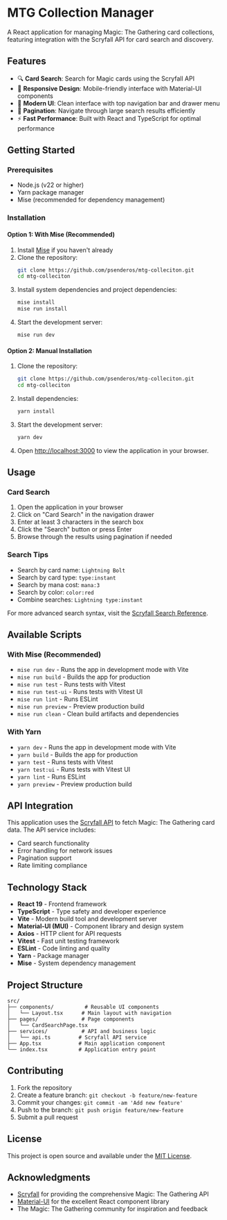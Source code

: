 # MTG Collection Manager

A React application for managing Magic: The Gathering card collections, featuring integration with the Scryfall API for card search and discovery.

## Features

- 🔍 **Card Search**: Search for Magic cards using the Scryfall API
- 📱 **Responsive Design**: Mobile-friendly interface with Material-UI components
- 🎨 **Modern UI**: Clean interface with top navigation bar and drawer menu
- 📄 **Pagination**: Navigate through large search results efficiently
- ⚡ **Fast Performance**: Built with React and TypeScript for optimal performance

## Getting Started

### Prerequisites

- Node.js (v22 or higher)
- Yarn package manager
- Mise (recommended for dependency management)

### Installation

#### Option 1: With Mise (Recommended)

1. Install [Mise](https://mise.jdx.dev/getting-started.html) if you haven't already
2. Clone the repository:
   ```bash
   git clone https://github.com/psenderos/mtg-colleciton.git
   cd mtg-colleciton
   ```
3. Install system dependencies and project dependencies:
   ```bash
   mise install
   mise run install
   ```
4. Start the development server:
   ```bash
   mise run dev
   ```

#### Option 2: Manual Installation

1. Clone the repository:
   ```bash
   git clone https://github.com/psenderos/mtg-colleciton.git
   cd mtg-colleciton
   ```

2. Install dependencies:
   ```bash
   yarn install
   ```

3. Start the development server:
   ```bash
   yarn dev
   ```

4. Open [http://localhost:3000](http://localhost:3000) to view the application in your browser.

## Usage

### Card Search

1. Open the application in your browser
2. Click on "Card Search" in the navigation drawer
3. Enter at least 3 characters in the search box
4. Click the "Search" button or press Enter
5. Browse through the results using pagination if needed

### Search Tips

- Search by card name: `Lightning Bolt`
- Search by card type: `type:instant`
- Search by mana cost: `mana:3`
- Search by color: `color:red`
- Combine searches: `Lightning type:instant`

For more advanced search syntax, visit the [Scryfall Search Reference](https://scryfall.com/docs/syntax).

## Available Scripts

### With Mise (Recommended)

- `mise run dev` - Runs the app in development mode with Vite
- `mise run build` - Builds the app for production
- `mise run test` - Runs tests with Vitest
- `mise run test-ui` - Runs tests with Vitest UI
- `mise run lint` - Runs ESLint
- `mise run preview` - Preview production build
- `mise run clean` - Clean build artifacts and dependencies

### With Yarn

- `yarn dev` - Runs the app in development mode with Vite
- `yarn build` - Builds the app for production
- `yarn test` - Runs tests with Vitest
- `yarn test:ui` - Runs tests with Vitest UI
- `yarn lint` - Runs ESLint
- `yarn preview` - Preview production build

## API Integration

This application uses the [Scryfall API](https://scryfall.com/docs/api) to fetch Magic: The Gathering card data. The API service includes:

- Card search functionality
- Error handling for network issues
- Pagination support
- Rate limiting compliance

## Technology Stack

- **React 19** - Frontend framework
- **TypeScript** - Type safety and developer experience
- **Vite** - Modern build tool and development server
- **Material-UI (MUI)** - Component library and design system
- **Axios** - HTTP client for API requests
- **Vitest** - Fast unit testing framework
- **ESLint** - Code linting and quality
- **Yarn** - Package manager
- **Mise** - System dependency management

## Project Structure

```
src/
├── components/          # Reusable UI components
│   └── Layout.tsx      # Main layout with navigation
├── pages/              # Page components
│   └── CardSearchPage.tsx
├── services/           # API and business logic
│   └── api.ts         # Scryfall API service
├── App.tsx            # Main application component
└── index.tsx          # Application entry point
```

## Contributing

1. Fork the repository
2. Create a feature branch: `git checkout -b feature/new-feature`
3. Commit your changes: `git commit -am 'Add new feature'`
4. Push to the branch: `git push origin feature/new-feature`
5. Submit a pull request

## License

This project is open source and available under the [MIT License](LICENSE).

## Acknowledgments

- [Scryfall](https://scryfall.com/) for providing the comprehensive Magic: The Gathering API
- [Material-UI](https://mui.com/) for the excellent React component library
- The Magic: The Gathering community for inspiration and feedback